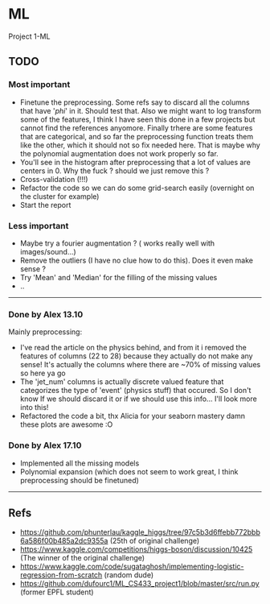 # ML
Project 1-ML
## TODO
### Most important
- Finetune the preprocessing. Some refs say to discard all the columns that have '_phi_' in it. Should test that. Also we might want to log transform some of the features, I think I have seen this done in a few projects but cannot find the references anyomore. Finally trhere are some features that are categorical, and so far the preprocessing function treats them like the other, which it should not so fix needed here. That is maybe why the polynomial augmentation does not work properly so far.
- You'll see in the histogram after preprocessing that a lot of values are centers in 0. Why the fuck ? should we just remove this ?
- Cross-validation (!!!)
- Refactor the code so we can do some grid-search easily (overnight on the cluster for example)
- Start the report
### Less important
- Maybe try a fourier augmentation ? ( works really well with images/sound...)
- Remove the outliers (I have no clue how to do this). Does it even make sense ?
- Try 'Mean' and 'Median' for the filling of the missing values
- ..
---

### Done by Alex 13.10
Mainly preprocessing:
- I've read the article on the physics behind, and from it i removed the features of columns (22 to 28) because they actually do not make any sense! It's actually the columns where there are ~70% of missing values so here ya go
- The 'jet_num' columns is actually discrete valued feature that categorizes the type of 'event' (physics stuff) that occured. So I don't know If we should discard it or if we should use this info... I'll look more into this!
- Refactored the code a bit, thx Alicia for your seaborn mastery damn these plots are awesome :O

### Done by Alex 17.10
- Implemented all the missing models
- Polynomial expansion (which does not seem to work great, I think preprocessing should be finetuned)
---
## Refs
- https://github.com/phunterlau/kaggle_higgs/tree/97c5b3d6ffebb772bbb6a586f00b485a2dc9355a (25th of original challenge)
- https://www.kaggle.com/competitions/higgs-boson/discussion/10425 (The winner of the original challenge)
- https://www.kaggle.com/code/sugataghosh/implementing-logistic-regression-from-scratch  (random dude)
- https://github.com/dufourc1/ML_CS433_project1/blob/master/src/run.py  (former EPFL student)